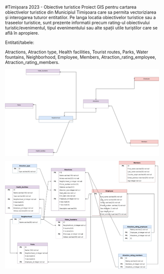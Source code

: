 #Timișoara 2023 - Obiective turistice
Proiect GIS pentru cartarea obiectivelor turistice din Municipiul Timișoara care sa permita vectoriziarea și interogarea tuturor entitatilor. Pe langa locatia obiectivelor turistice sau a traseelor turistice, sunt prezente informatii precum rating-ul obiectivului turistic/evenimentul, tipul evenimentului sau alte spații utile turiștilor care se află în apropiere.

Entitati/tabele:

Atractions,
Atraction type,
Health facilities,
Tourist routes,
Parks,
Water fountains,
Neighborhood,
Employee,
Members,
Atraction_rating_employee,
Atraction_rating_members.

![alt text](https://github.com/RalucaDB/RalucaB_DB_project/blob/main/Model%20abstract.jpg)


![alt text](https://github.com/RalucaDB/RalucaB_DB_project/blob/main/Model%20conceptual.jpg)
